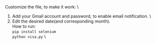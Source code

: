 Customize the file, to make it work: \
  1. Add your Gmail account and password, to enable email notification. \
  2. Edit the desired date(and corresponding month). \
How to run:\
  `pip install selenium` \
  `python visa.py` \
